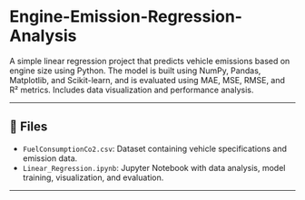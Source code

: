 # Engine-Emission-Regression-Analysis
A simple linear regression project that predicts vehicle emissions based on engine size using Python. The model is built using NumPy, Pandas, Matplotlib, and Scikit-learn, and is evaluated using MAE, MSE, RMSE, and R² metrics. Includes data visualization and performance analysis.

---

## 📁 Files

- `FuelConsumptionCo2.csv`: Dataset containing vehicle specifications and emission data.
- `Linear_Regression.ipynb`: Jupyter Notebook with data analysis, model training, visualization, and evaluation.

---
